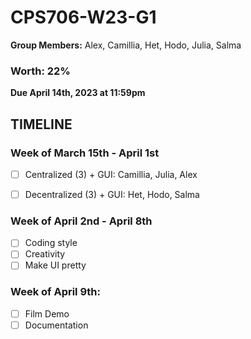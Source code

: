 # CPS706-W23-G1
**Group Members:** Alex, Camillia, Het, Hodo, Julia, Salma</br>

### Worth: 22% </br>

**Due April 14th, 2023 at 11:59pm**

## TIMELINE
### Week of March 15th - April 1st
- [ ] Centralized (3) + GUI: Camillia, Julia, Alex

- [ ] Decentralized (3) + GUI: Het, Hodo, Salma

### Week of April 2nd - April 8th
- [ ] Coding style
- [ ] Creativity
- [ ] Make UI pretty

### Week of April 9th:
- [ ] Film Demo
- [ ] Documentation 

